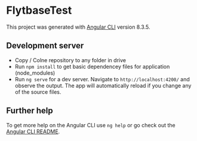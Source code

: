 # FlytbaseTest

This project was generated with [Angular CLI](https://github.com/angular/angular-cli) version 8.3.5.

## Development server

- Copy / Colne repository to any folder in drive
- Run `npm install` to get basic dependencey files for application (node_modules)
- Run `ng serve` for a dev server. Navigate to `http://localhost:4200/` and observe the output. The app will automatically reload if you change any of the source files.

## Further help

To get more help on the Angular CLI use `ng help` or go check out the [Angular CLI README](https://github.com/angular/angular-cli/blob/master/README.md).
